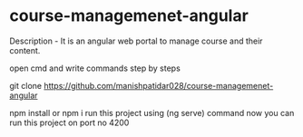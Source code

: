 # course-managemenet-angular

Description - It is an angular web portal to manage course and their content.

open cmd and write commands step by steps

git clone https://github.com/manishpatidar028/course-managemenet-angular

npm install or npm i
run this project using (ng serve) command
now you can run this project on port no 4200
